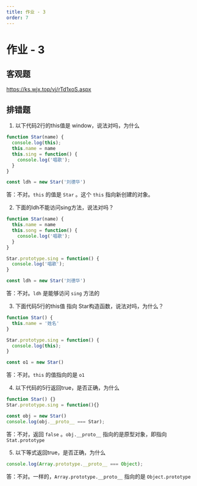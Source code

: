 ```yaml
---
title: 作业 - 3
order: 7
---
```


# 作业 - 3

## 客观题

 https://ks.wjx.top/vj/rTd1xoS.aspx

## 排错题

1. 以下代码2行的this值是 window，说法对吗，为什么

````js
function Star(name) {
  console.log(this);
  this.name = name
  this.sing = function() {
    console.log('唱歌');
  }
}

const ldh = new Star('刘德华') 
````

答：不对。`this` 的值是 `Star` 。这个 `this` 指向新创建的对象。

2. 下面的ldh不能访问sing方法，说法对吗？

```js
function Star(name) {
  this.name = name
  this.song = function() {
    console.log('唱歌');
  }
}

Star.prototype.sing = function() {
  console.log('唱歌');
}

const ldh = new Star('刘德华')
```

答：不对。`ldh` 是能够访问 `sing` 方法的

3. 下面代码5行的this值 指向 Star构造函数，说法对吗，为什么？

```js
function Star() {
  this.name = '姓名'
}

Star.prototype.sing = function() {
  console.log(this);
}

const o1 = new Star()
```

答：不对。`this` 的值指向的是 `o1` 

4. 以下代码的5行返回true，是否正确，为什么

```js
function Star() {}
Star.prototype.sing = function(){}

const obj = new Star()
console.log(obj.__proto__ === Star);
```

答：不对，返回 `false` 。`obj.__proto__` 指向的是原型对象，即指向 `Stat.prototype` 

5. 以下等式返回true，是否正确，为什么

```js
console.log(Array.prototype.__proto__ === Object);
```

答：不对。一样的，`Array.prototype.__proto__` 指向的是 `Object.prototype` 
